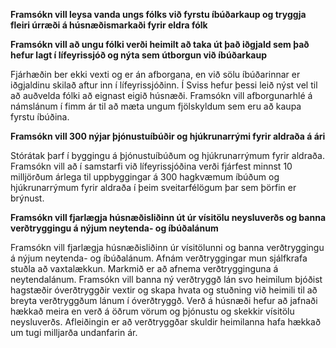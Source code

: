 **Framsókn vill leysa vanda ungs fólks við fyrstu íbúðarkaup og tryggja fleiri úrræði á húsnæðismarkaði fyrir eldra fólk**

**Framsókn vill að ungu fólki verði heimilt að taka út það iðgjald sem það hefur lagt í lífeyrissjóð og nýta sem útborgun við íbúðarkaup**

Fjárhæðin ber ekki vexti og er án afborgana, en við sölu íbúðarinnar er iðgjaldinu skilað aftur inn í lífeyrissjóðinn. Í Sviss hefur þessi leið nýst vel til að auðvelda fólki að eignast eigið húsnæði.
Framsókn vill afborgunarhlé á námslánum í fimm ár til að mæta ungum fjölskyldum sem eru að kaupa fyrstu íbúðina.

**Framsókn vill 300 nýjar þjónustuíbúðir og hjúkrunarrými fyrir aldraða á ári**

Stórátak þarf í byggingu á þjónustuíbúðum og hjúkrunarrýmum fyrir aldraða. Framsókn vill að í samstarfi við lífeyrissjóðina verði fjárfest minnst 10 milljörðum árlega til uppbyggingar á 300 hagkvæmum íbúðum og hjúkrunarrýmum fyrir aldraða í þeim sveitarfélögum þar sem þörfin er brýnust.

**Framsókn vill fjarlægja húsnæðisliðinn út úr vísitölu neysluverðs og banna verðtryggingu á nýjum neytenda- og íbúðalánum**

Framsókn vill fjarlægja húsnæðisliðinn úr vísitölunni og banna verðtryggingu á nýjum neytenda- og íbúðalánum. Afnám verðtryggingar mun sjálfkrafa stuðla að vaxtalækkun. Markmið er að afnema verðtrygginguna á neytendalánum.
Framsókn vill banna ný verðtryggð lán svo heimilum bjóðist hagstæðir óverðtryggðir vextir og skapa hvata og stuðning við heimili til að breyta verðtryggðum lánum í óverðtryggð. Verð á húsnæði hefur að jafnaði hækkað meira en verð á öðrum vörum og þjónustu og skekkir vísitölu neysluverðs. Afleiðingin er að verðtryggðar skuldir heimilanna hafa hækkað um tugi milljarða undanfarin ár.

